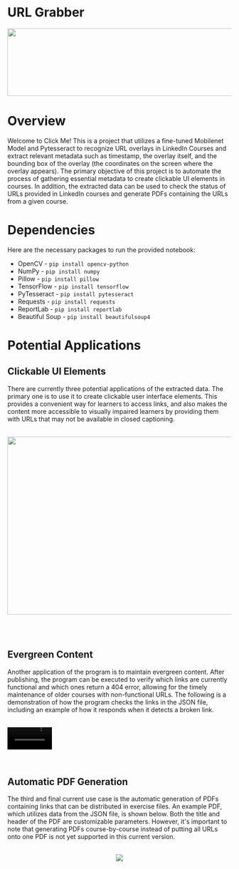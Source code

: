 # URL Grabber
<p align="center">
  <img src="https://user-images.githubusercontent.com/90370987/227833445-3f30c4b8-1c90-4ac7-a1ae-113352d2156d.png" width=560.7 height=151.9>
</p>

# Overview

Welcome to Click Me! This is a project that utilizes a fine-tuned Mobilenet Model and Pytesseract to recognize URL overlays in LinkedIn Courses and extract relevant metadata such as timestamp, the overlay itself, and the bounding box of the overlay (the coordinates on the screen where the overlay appears). The primary objective of this project is to automate the process of gathering essential metadata to create clickable UI elements in courses. In addition, the extracted data can be used to check the status of URLs provided in LinkedIn courses and generate PDFs containing the URLs from a given course.

# Dependencies

Here are the necessary packages to run the provided notebook:
- OpenCV - `pip install opencv-python`
- NumPy - `pip install numpy`
- Pillow - `pip install pillow`
- TensorFlow - `pip install tensorflow`
- PyTesseract - `pip install pytesseract`
- Requests - `pip install requests`
- ReportLab - `pip install reportlab`
- Beautiful Soup - `pip install beautifulsoup4`


# Potential Applications
## Clickable UI Elements
There are currently three potential applications of the extracted data. The primary one is to use it to create clickable user interface elements. This provides a convenient way for learners to access links, and also makes the content more accessible to visually impaired learners by providing them with URLs that may not be available in closed captioning. <br/><br/>
<p align="center">
  
  <img src="https://user-images.githubusercontent.com/90370987/227855933-194c98ba-ec43-4362-9054-5ae4d1bb4c9e.jpg" width=700 height=400>
</p>

<br/><br/>  
## Evergreen Content
Another application of the program is to maintain evergreen content. After publishing, the program can be executed to verify which links are currently functional and which ones return a 404 error, allowing for the timely maintenance of older courses with non-functional URLs. The following is a demonstration of how the program checks the links in the JSON file, including an example of how it responds when it detects a broken link.
<br/><br/>

<video src="https://user-images.githubusercontent.com/90370987/228154234-a2c54630-fa4a-4248-a99a-c70dab1adfe8.mp4" width=100>Demo Video 2: Checking link status</video>

<br/>

## Automatic PDF Generation
The third and final current use case is the automatic generation of PDFs containing links that can be distributed in exercise files. An example PDF, which utilizes data from the JSON file, is shown below. Both the title and header of the PDF are customizable parameters. However, it's important to note that generating PDFs course-by-course instead of putting all URLs onto one PDF is not yet supported in this current version.
<br/><br/>
<p align="center">


  <img src="https://user-images.githubusercontent.com/90370987/227841527-66129135-acb4-46e3-b73a-f9dcfb8672ba.png">
</p>


